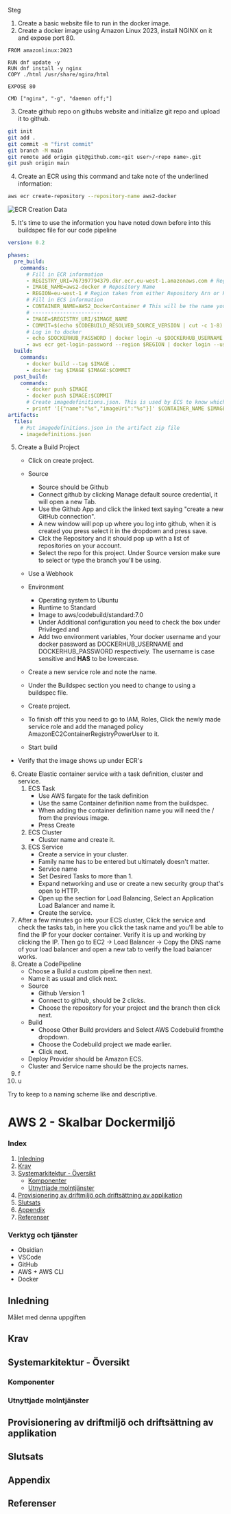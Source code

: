 [comment]:<1. Sätt upp en skalbar värdmiljö för en containerbaserad webbapplikation och beskriv steg för steg hur du går tillväga>
[//]: <Använd AWS ECS när du implementerar lösningen.>
[//]: <Beskriv vad de olika komponenterna i din lösning har för uppgift och syfte>
[//]: <Redogör för vilka molntjänster du utnyttjat.>
[//]: <Beskriv hur du använder IaC och automation - om du gör det.>
[//]: <2. Sätt upp en CI/CD Pipeline för att driftsätta din applikation.>
[//]: <Använd AWS när du implementerar lösningen.>
[//]: <Beskriv vad de olika komponenterna i din pipeline har för uppgift och syfte>
[//]: <Redogör för vilka molntjänster du utnyttjat.>
[//]: <Gör en uppdatering av din applikation och verifiera att ändringen propagerar genom pipelinen och driftssätts automatiskt i värdmiljön.>
Steg 
1. Create a basic website file to run in the docker image.
2. Create a docker image using Amazon Linux 2023, install NGINX on it and expose port 80.
```docker
FROM amazonlinux:2023

RUN dnf update -y
RUN dnf install -y nginx
COPY ./html /usr/share/nginx/html

EXPOSE 80

CMD ["nginx", "-g", "daemon off;"]
```
3. Create github repo on githubs website and initialize git repo and upload it to github.
```bash
git init
git add .
git commit -m "first commit"
git branch -M main
git remote add origin git@github.com:<git user>/<repo name>.git
git push origin main
```
4. Create an ECR using this command and take note of the underlined information:
```bash
aws ecr create-repository --repository-name aws2-docker
```
![ECR Creation Data](./img/amazon-ecr-repository)

5. It's time to use the information you have noted down before into this buildspec file for our code pipeline
```yml
version: 0.2

phases:
  pre_build:
    commands:
      # Fill in ECR information
      - REGISTRY_URI=767397794379.dkr.ecr.eu-west-1.amazonaws.com # Registry URI
      - IMAGE_NAME=aws2-docker # Repository Name
      - REGION=eu-west-1 # Region taken from either Repository Arn or Repository Uri.
      # Fill in ECS information
      - CONTAINER_NAME=AWS2_DockerContainer # This will be the name you should use for your task definition container name.
      # -----------------------
      - IMAGE=$REGISTRY_URI/$IMAGE_NAME
      - COMMIT=$(echo $CODEBUILD_RESOLVED_SOURCE_VERSION | cut -c 1-8)
      # Log in to docker
      - echo $DOCKERHUB_PASSWORD | docker login -u $DOCKERHUB_USERNAME --password-stdin
      - aws ecr get-login-password --region $REGION | docker login --username AWS --password-stdin $REGISTRY_URI
  build:
    commands:
      - docker build --tag $IMAGE .
      - docker tag $IMAGE $IMAGE:$COMMIT
  post_build:
    commands:
      - docker push $IMAGE
      - docker push $IMAGE:$COMMIT
      # Create imagedefinitions.json. This is used by ECS to know which docker image to use.
      - printf '[{"name":"%s","imageUri":"%s"}]' $CONTAINER_NAME $IMAGE:$COMMIT > imagedefinitions.json
artifacts:
  files:
    # Put imagedefinitions.json in the artifact zip file
    - imagedefinitions.json
```
5. Create a Build Project
    - Click on create project.
    - Source
        - Source should be Github
        - Connect github by clicking Manage default source credential, it will open a new Tab. 
        - Use the Github App and click the linked text saying "create a new GitHub connection".
        - A new window will pop up where you log into github, when it is created you press select it in the dropdown and press save.
        - Clck the Repository and it should pop up with a list of repositories on your account.
        - Select the repo for this project. Under Source version make sure to select or type the branch you'll be using.
    - Use a Webhook
    - Environment 
        - Operating system to Ubuntu
        - Runtime to Standard
        - Image to aws/codebuild/standard:7.0
        - Under Additional configuration you need to check the box under Privileged and
        - Add two environment variables, Your docker username and your docker password as DOCKERHUB_USERNAME and DOCKERHUB_PASSWORD respectively. The username is case sensitive and **HAS** to be lowercase.
    - Create a new service role and note the name.
    - Under the Buildspec section you need to change to using a buildspec file.
    - Create project.

    - To finish off this you need to go to IAM, Roles, Click the newly made service role and add the managed policy AmazonEC2ContainerRegistryPowerUser to it.
    - Start build
- Verify that the image shows up under ECR's 
6. Create Elastic container service with a task definition, cluster and service.
    1. ECS Task
        - Use AWS fargate for the task definition
        - Use the same Container definition name from the buildspec.
        - When adding the container definition name you will need the <Repository URI>/<Image name> from the previous image.
        - Press Create
    2. ECS Cluster
        - Cluster name and create it.
    3. ECS Service
        - Create a service in your cluster.
        - Family name has to be entered but ultimately doesn't matter.
        - Service name
        - Set Desired Tasks to more than 1.
        - Expand networking and use or create a new security group that's open to HTTP.
        - Open up the section for Load Balancing, Select an Application Load Balancer and name it.
        - Create the service.
7. After a few minutes go into your ECS cluster, Click the service and check the tasks tab, in here you click the task name and you'll be able to find the IP for your docker container. Verify it is up and working by clicking the IP. Then go to EC2 -> Load Balancer -> Copy the DNS name of your load balancer and open a new tab to verify the load balancer works.
8. Create a CodePipeline
    - Choose a Build a custom pipeline then next.
    - Name it as usual and click next.
    - Source
        - Github Version 1
        - Connect to github, should be 2 clicks.
        - Choose the repository for your project and the branch then click next.
    - Build
        - Choose Other Build providers and Select AWS Codebuild fromthe dropdown.
        - Choose the Codebuild project we made earlier.
        - Click next.
    - Deploy Provider should be Amazon ECS.
    - Cluster and Service name should be the projects names.
9. f
10. u

Try to keep to a naming scheme like <project-name><service-type> and descriptive.
# AWS 2 - Skalbar Dockermiljö
### Index
1. [Inledning](#inledning)
2. [Krav](#krav)
3. [Systemarkitektur - Översikt](#systemarkitektur---översikt)
    - [Komponenter](#komponenter)
    - [Utnyttjade molntjänster](#utnyttjade-molntjänster)
1. [Provisionering av driftmiljö och driftsättning av applikation](#provisionering-av-driftmiljö-och-driftsättning-av-applikation)
1. [Slutsats](#slutsats)
2. [Appendix](#appendix)
3. [Referenser](#referenser)
### Verktyg och tjänster
- Obsidian
- VSCode
- GitHub
- AWS + AWS CLI
- Docker
## Inledning
Målet med denna uppgiften 
## Krav
## Systemarkitektur - Översikt
### Komponenter
### Utnyttjade molntjänster
## Provisionering av driftmiljö och driftsättning av applikation
## Slutsats
## Appendix
## Referenser